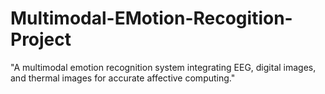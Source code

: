 # Multimodal-EMotion-Recogition-Project
"A multimodal emotion recognition system integrating EEG, digital images, and thermal images for accurate affective computing."
